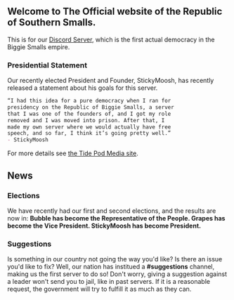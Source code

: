 ## Welcome to The Official website of the Republic of Southern Smalls.

This is for our [Discord Server](https://discord.gg/B9qtuwY), which is the first actual democracy in the Biggie Smalls empire.

### Presidential Statement

Our recently elected President and Founder, StickyMoosh, has recently released a statement about his goals for this server.

```markdown
“I had this idea for a pure democracy when I ran for 
presidency on the Republic of Biggie Smalls, a server 
that I was one of the founders of, and I got my role 
removed and I was moved into prison. After that, I 
made my own server where we would actually have free 
speech, and so far, I think it’s going pretty well.”
- StickyMoosh
```

For more details see [the Tide Pod Media site](https://tidepodmedia.github.io/).

## **News**

### Elections

We have recently had our first and second elections, and the results are now in:
**Bubble has become the Representative of the People.
Grapes has become the Vice President.
StickyMoosh has become President.**

### Suggestions

Is something in our country not going the way you'd like? Is there an issue you'd like to fix? Well, our nation has institued a **#suggestions** channel, making us the first server to do so!
Don't worry, giving a suggestion against a leader won't send you to jail, like in past servers. If it is a reasonable request, the government will try to fulfill it as much as they can. 
